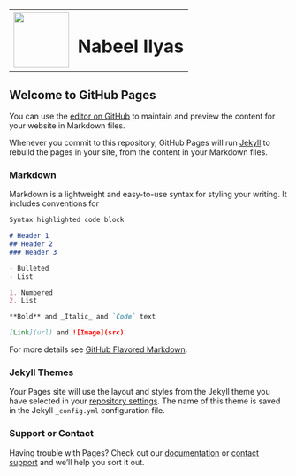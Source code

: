 <table border="0px" cellpadding="0" cellspacing="0">
  <tr style="border:0px"> 
    <td style="border:0px"><img src="https://codemovement.pk/wp-content/uploads/2014/10/KAF_3205.png" width=100 /></td>
    <td style="border:0px"><h1>Nabeel Ilyas</h1></td>
  </tr>
</table>
   

## Welcome to GitHub Pages

You can use the [editor on GitHub](https://github.com/nabeel-ilyas/nabeel-ilyas.github.io/edit/master/index.md) to maintain and preview the content for your website in Markdown files.

Whenever you commit to this repository, GitHub Pages will run [Jekyll](https://jekyllrb.com/) to rebuild the pages in your site, from the content in your Markdown files.

### Markdown

Markdown is a lightweight and easy-to-use syntax for styling your writing. It includes conventions for

```markdown
Syntax highlighted code block

# Header 1
## Header 2
### Header 3

- Bulleted
- List

1. Numbered
2. List

**Bold** and _Italic_ and `Code` text

[Link](url) and ![Image](src)
```

For more details see [GitHub Flavored Markdown](https://guides.github.com/features/mastering-markdown/).

### Jekyll Themes

Your Pages site will use the layout and styles from the Jekyll theme you have selected in your [repository settings](https://github.com/nabeel-ilyas/nabeel-ilyas.github.io/settings). The name of this theme is saved in the Jekyll `_config.yml` configuration file.

### Support or Contact

Having trouble with Pages? Check out our [documentation](https://help.github.com/categories/github-pages-basics/) or [contact support](https://github.com/contact) and we’ll help you sort it out.
